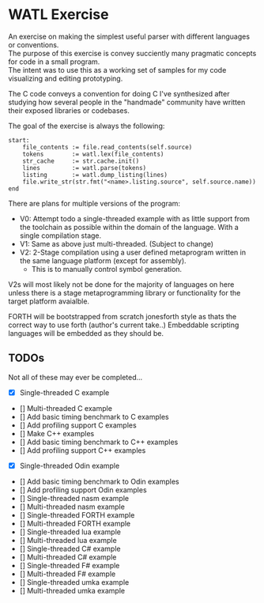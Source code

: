 # WATL Exercise

An exercise on making the simplest useful parser with different languages or conventions.  
The purpose of this exercise is convey succiently many pragmatic concepts for code in a small program.  
The intent was to use this as a working set of samples for my code visualizing and editing prototyping.

The C code conveys a convention for doing C I've synthesized after studying how several people in the "handmade" community have written their exposed libraries or codebases.

The goal of the exercise is always the following:

```odin
start:
    file_contents := file.read_contents(self.source)
    tokens        := watl.lex(file_contents)
    str_cache     := str.cache.init()
    lines         := watl.parse(tokens)
    listing       := watl.dump_listing(lines)
    file.write_str(str.fmt("<name>.listing.source", self.source.name))
end
```

There are plans for multiple versions of the program:

* V0: Attempt todo a single-threaded example with as little support from the toolchain as possible within the domain of the language. With a single compilation stage.
* V1: Same as above just multi-threaded. (Subject to change)
* V2: 2-Stage compilation using a user defined metaprogram written in the same language platform (except for assembly).
  * This is to manually control symbol generation.

V2s will most likely not be done for the majority of languages on here unless there is a stage metaprogramming library or functionality for the target platform avaialble.

FORTH will be bootstrapped from scratch jonesforth style as thats the correct way to use forth (author's current take..)
Embeddable scripting languages will be embedded as they should be.

## TODOs

Not all of these may ever be completed...

* [x] Single-threaded C example
* [] Multi-threaded C example
* [] Add basic timing benchmark to C examples
* [] Add profiling support C examples
* [] Make C++ examples
* [] Add basic timing benchmark to C++ examples
* [] Add profiling support C++ examples
* [x] Single-threaded Odin example
* [] Add basic timing benchmark to Odin examples
* [] Add profiling support Odin examples
* [] Single-threaded nasm example
* [] Multi-threaded nasm example
* [] Single-threaded FORTH example
* [] Multi-threaded FORTH example
* [] Single-threaded lua example
* [] Multi-threaded lua example
* [] Single-threaded C# example
* [] Multi-threaded C# example
* [] Single-threaded F# example
* [] Multi-threaded F# example
* [] Single-threaded umka example
* [] Multi-threaded umka example
